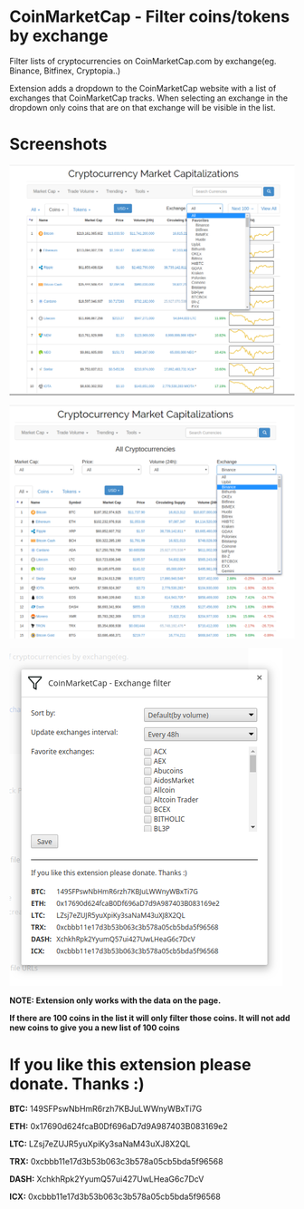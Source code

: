 # CoinMarketCap - Filter coins/tokens by exchange
Filter lists of cryptocurrencies on CoinMarketCap.com by exchange(eg. Binance, Bitfinex, Cryptopia..)

Extension adds a dropdown to the CoinMarketCap website with a list of exchanges that CoinMarketCap tracks. When selecting an exchange in the dropdown only coins that are on that exchange will be visible in the list.

# Screenshots

![Paginated list](screenshots/Screen2.png)

![All coins list](screenshots/Screen1.png)

![Extension options](screenshots/Screen-options.png)

**NOTE: Extension only works with the data on the page.**

**If there are 100 coins in the list it will only filter those coins. It will not add new coins to give you a new list of 100 coins**

# If you like this extension please donate. Thanks :)

**BTC:** 149SFPswNbHmR6rzh7KBJuLWWnyWBxTi7G

**ETH:** 0x17690d624fcaB0Df696aD7d9A987403B083169e2

**LTC:** LZsj7eZUJR5yuXpiKy3saNaM43uXJ8X2QL

**TRX:** 0xcbbb11e17d3b53b063c3b578a05cb5bda5f96568

**DASH:** XchkhRpk2YyumQ57ui427UwLHeaG6c7DcV

**ICX:** 0xcbbb11e17d3b53b063c3b578a05cb5bda5f96568

